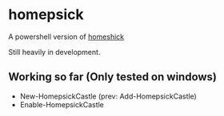 # homepsick

A powershell version of [homeshick](https://github.com/andsens/homeshick)

Still heavily in development.

## Working so far (Only tested on windows)
- New-HomepsickCastle (prev: Add-HomepsickCastle)
- Enable-HomepsickCastle